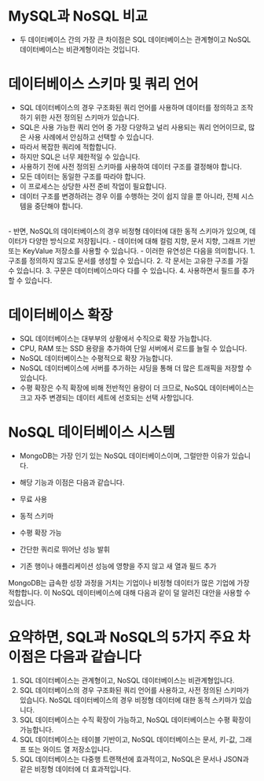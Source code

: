 <h1> MySQL과 NoSQL 비교 </h1>

- 두 데이터베이스 간의 가장 큰 차이점은 SQL 데이터베이스는 관계형이고 NoSQL 데이터베이스는 비관계형이라는 것입니다.

<h1> 데이터베이스 스키마 및 쿼리 언어 </h1>

- SQL 데이터베이스의 경우 구조화된 쿼리 언어를 사용하며 데이터를 정의하고 조작하기 위한 사전 정의된 스키마가 있습니다.
- SQL은 사용 가능한 쿼리 언어 중 가장 다양하고 널리 사용되는 쿼리 언어이므로, 많은 사용 사례에서 안심하고 선택할 수 있습니다.
- 따라서 복잡한 쿼리에 적합합니다.
- 하지만 SQL은 너무 제한적일 수 있습니다.
- 사용하기 전에 사전 정의된 스키마를 사용하여 데이터 구조를 결정해야 합니다.
- 모든 데이터는 동일한 구조를 따라야 합니다.
- 이 프로세스는 상당한 사전 준비 작업이 필요합니다.
- 데이터 구조를 변경하려는 경우 이를 수행하는 것이 쉽지 않을 뿐 아니라, 전체 시스템을 중단해야 합니다.
<br />
- 반면, NoSQL의 데이터베이스의 경우 비정형 데이터에 대한 동적 스키마가 있으며, 데이터가 다양한 방식으로 저장됩니다.
- 데이터에 대해 컬럼 지향, 문서 지향, 그래프 기반 또는 KeyValue 저장소를 사용할 수 있습니다.
- 이러한 유연성은 다음을 의미합니다.
1. 구조를 정의하지 않고도 문서를 생성할 수 있습니다.
2. 각 문서는 고유한 구조를 가질 수 있습니다.
3. 구문은 데이터베이스마다 다를 수 있습니다.
4. 사용하면서 필드를 추가할 수 있습니다.

<h1> 데이터베이스 확장 </h1>

- SQL 데이터베이스는 대부부의 상황에서 수직으로 확장 가능합니다.
- CPU, RAM 또는 SSD 용량을 추가하여 단일 서버에서 로드를 늘릴 수 있습니다.
- NoSQL 데이터베이스는 수평적으로 확장 가능합니다.
- NoSQL 데이터베이스에 서버를 추가하는 샤딩을 통해 더 많은 트래픽을 저장할 수 있습니다.
- 수평 확장은 수직 확장에 비해 전반적인 용량이 더 크므로, NoSQL 데이터베이스는 크고 자주 변경되는 데이터 세트에 선호되는 선택 사항입니다.

<h1> NoSQL 데이터베이스 시스템 </h1>

- MongoDB는 가장 인기 있는 NoSQL 데이터베이스이며, 그럴만한 이유가 있습니다.
- 해당 기능과 이점은 다음과 같습니다.

- 무료 사용
- 동적 스키마
- 수평 확장 가능
- 간단한 쿼리로 뛰어난 성능 발휘
- 기존 행이나 애플리케이션 성능에 영향을 주지 않고 새 열과 필드 추가

MongoDB는 급속한 성장 과정을 거치는 기업이나 비정형 데이터가 많은 기업에 가장 적합합니다.
이 NoSQL 데이터베이스에 대해 다음과 같이 덜 알려진 대안을 사용할 수 있습니다. 


<h1> 요약하면, SQL과 NoSQL의 5가지 주요 차이점은 다음과 같습니다 </h1>

1. SQL 데이터베이스는 관계형이고, NoSQL 데이터베이스는 비관계형입니다.
2. SQL 데이터베이스의 경우 구조화된 쿼리 언어를 사용하고, 사전 정의된 스키마가 있습니다. NoSQL 데이터베이스의 경우 비정형 데이터에 대한 동적 스키마가 있습니다.
3. SQL 데이터베이스는 수직 확장이 가능하고, NoSQL 데이터베이스는 수평 확장이 가능합니다.
4. SQL 데이터베이스는 테이블 기반이고, NoSQL 데이터베이스는 문서, 키-값, 그래프 또는 와이드 열 저장소입니다.
5. SQL 데이터베이스는 다중행 트랜잭션에 효과적이고, NoSQL은 문서나 JSON과 같은 비정형 데이터에 더 효과적입니다.
